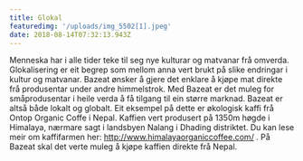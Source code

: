 ```yaml
---
title: Glokal
featuredimg: '/uploads/img_5502[1].jpeg'
date: 2018-08-14T07:32:13.943Z
---
```

Menneska har i alle tider teke til seg nye kulturar og matvanar frå omverda. Glokalisering er eit begrep som mellom anna vert brukt på slike endringar i kultur og matvanar. Bazeat ønsker å gjere det enklare å kjøpe mat direkte frå produsentar under andre himmelstrok. Med Bazeat er det muleg for småprodusentar i heile verda å få tilgang til ein større marknad. Bazeat er altså både lokalt og globalt.  Eit eksempel på dette er økologisk kaffi frå Ontop Organic Coffe i Nepal. Kaffien vert produsert på 1350m høgde i Himalaya, nærmare sagt i landsbyen Nalang i Dhading distriktet. Du kan lese meir  om kaffifarmen her: http://www.himalayaorganiccoffee.com/ . På Bazeat skal det verte muleg å kjøpe kaffien direkte frå Nepal.
